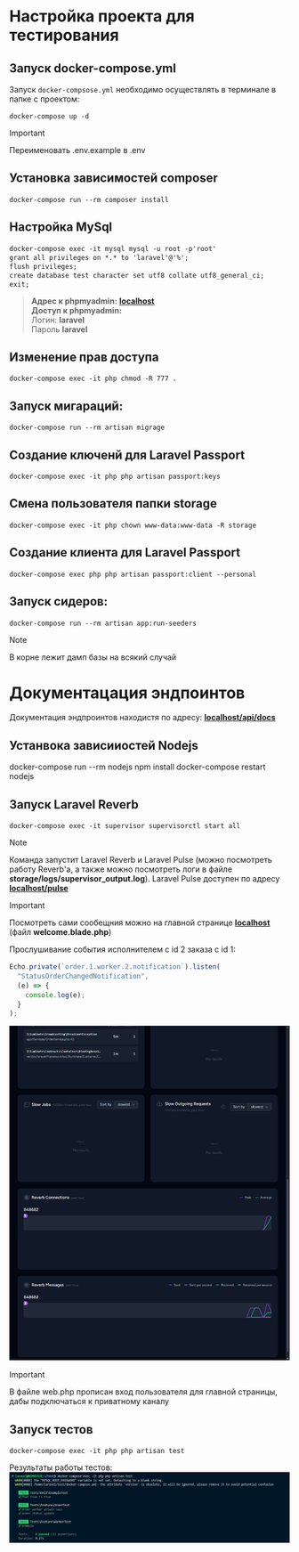 # Настройка проекта для тестирования

## Запуск docker-compose.yml

Запуск `docker-compsose.yml` необходимо осуществлять в терминале в папке с проектом:

```console
docker-compose up -d
```

> [!IMPORTANT]
> Переименовать .env.example в .env

## Установка зависимостей composer

```console
docker-compose run --rm composer install
```

## Настройка MySql

```console
docker-compose exec -it mysql mysql -u root -p'root'
grant all privileges on *.* to 'laravel'@'%';
flush privileges;
create database test character set utf8 collate utf8_general_ci;
exit;
```

> **Адрес к phpmyadmin:** [**localhost**](http://localhost:81) <br> 
> **Доступ к phpmyadmin:** <br>
> Логин: **laravel** <br>
> Пароль **laravel**

## Изменение прав доступа

```console
docker-compose exec -it php chmod -R 777 .
```

## Запуск мигараций:

```console
docker-compose run --rm artisan migrage
```

## Создание ключенй для Laravel Passport

```console
docker-compose exec -it php php artisan passport:keys
```

## Смена пользователя папки storage

```console
docker-compose exec -it php chown www-data:www-data -R storage
```

## Создание клиента для Laravel Passport

```console
docker-compose exec php php artisan passport:client --personal
```

## Запуск сидеров:

```console
docker-compose run --rm artisan app:run-seeders
```

> [!NOTE]
> В корне лежит дамп базы на всякий случай

# Документацация эндпоинтов

Документация эндпроинтов находистя по адресу: [**localhost/api/docs**](http://localhost/api/docs)

## Устанвока зависииостей Nodejs

docker-compose run --rm nodejs npm install
docker-compose restart nodejs

## Запуск Laravel Reverb

```console
docker-compose exec -it supervisor supervisorctl start all
```

> [!NOTE]
> Команда запустит Laravel Reverb и Laravel Pulse (можно посмотреть работу Reverb'a, а также можно посмотреть логи в файле **storage/logs/supervisor_output.log**).
> Laravel Pulse доступен по адресу [**localhost/pulse**](http://localhost/pulse)

> [!IMPORTANT]
> Посмотреть сами сообещния можно на главной странице [**localhost**](http://localhost:80) (файл **welcome.blade.php**)

Прослушивание события исполнителем с id 2 заказа с id 1:

```js
Echo.private(`order.1.worker.2.notification`).listen(
  "StatusOrderChangedNotification",
  (e) => {
    console.log(e);
  }
);
```

![laravel pulse](/assets/images/pulse.png)

> [!IMPORTANT]
> В файле web.php прописан вход пользователя для главной страницы, дабы подключаться к приватному каналу

## Запуск тестов

```console
docker-compose exec -it php php artisan test
```

Результаты работы тестов:
![Тесты](/assets/images/test.png)
